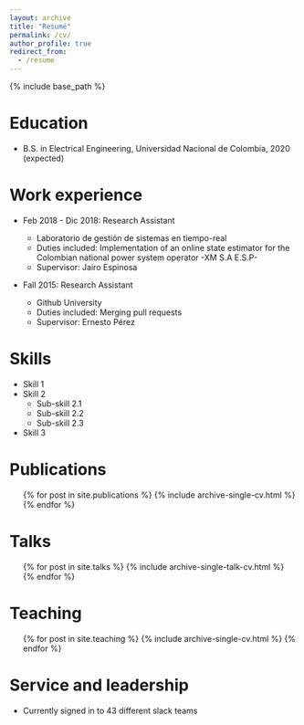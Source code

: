 ```yaml
---
layout: archive
title: "Resumé"
permalink: /cv/
author_profile: true
redirect_from:
  - /resume
---
```


{% include base_path %}

Education
======
* B.S. in Electrical Engineering, Universidad Nacional de Colombia, 2020 (expected)

Work experience
======
* Feb 2018 - Dic 2018: Research Assistant
  * Laboratorio de gestión de sistemas en tiempo-real
  * Duties included: Implementation of an online state estimator for the Colombian national power system operator -XM S.A E.S.P-
  * Supervisor: Jairo Espinosa

* Fall 2015: Research Assistant
  * Github University
  * Duties included: Merging pull requests
  * Supervisor: Ernesto Pérez
  
Skills
======
* Skill 1
* Skill 2
  * Sub-skill 2.1
  * Sub-skill 2.2
  * Sub-skill 2.3
* Skill 3

Publications
======
  <ul>{% for post in site.publications %}
    {% include archive-single-cv.html %}
  {% endfor %}</ul>
  
Talks
======
  <ul>{% for post in site.talks %}
    {% include archive-single-talk-cv.html %}
  {% endfor %}</ul>
  
Teaching
======
  <ul>{% for post in site.teaching %}
    {% include archive-single-cv.html %}
  {% endfor %}</ul>
  
Service and leadership
======
* Currently signed in to 43 different slack teams
